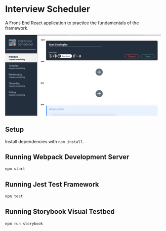 # Interview Scheduler

A Front-End React application to practice the fundamentals of the framework.

!["A user visits / to save and book and interview"](https://github.com/ryanc337/lighthouse-labs-scheduler/blob/master/docs/Interview-Scheduler.png?raw=true)

## Setup

Install dependencies with `npm install`.

## Running Webpack Development Server

```sh
npm start
```

## Running Jest Test Framework

```sh
npm test
```

## Running Storybook Visual Testbed

```sh
npm run storybook
```
